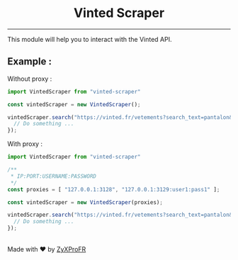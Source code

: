 <h1 align="center">Vinted Scraper</h1>

<hr>

This module will help you to interact with the Vinted API.

## Example :

Without proxy :
```javascript
import VintedScraper from "vinted-scraper"

const vintedScraper = new VintedScraper();

vintedScraper.search("https://vinted.fr/vetements?search_text=pantalon&order=newest_first").then(res => {
  // Do something ...
});
```

With proxy :
```javascript
import VintedScraper from "vinted-scraper"

/**
 * IP:PORT:USERNAME:PASSWORD
 */ 
const proxies = [ "127.0.0.1:3128", "127.0.0.1:3129:user1:pass1" ];

const vintedScraper = new VintedScraper(proxies);

vintedScraper.search("https://vinted.fr/vetements?search_text=pantalon&order=newest_first").then(res => {
  // Do something ...
});
```

\
Made with ❤️ by <a href="https://github.com/ZyXProFR" target="_blank">ZyXProFR</a>
